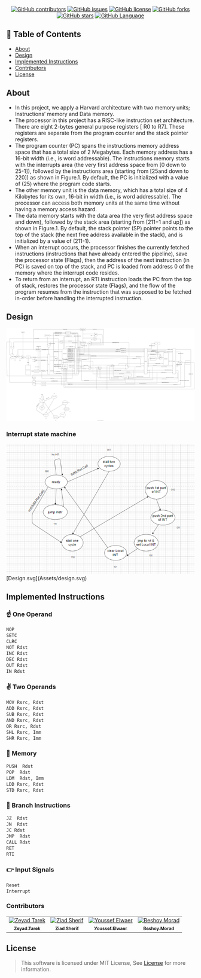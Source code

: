 <div align="center">

[![GitHub contributors](https://img.shields.io/github/contributors/ZeyadTarekk/RISC-Pipelined-Processor)](https://github.com/ZeyadTarekk/RISC-Pipelined-Processor/contributors)
[![GitHub issues](https://img.shields.io/github/issues/ZeyadTarekk/RISC-Pipelined-Processor)](https://github.com/ZeyadTarekk/RISC-Pipelined-Processor/issues)
[![GitHub license](https://img.shields.io/github/license/ZeyadTarekk/RISC-Pipelined-Processor)](https://github.com/ZeyadTarekk/RISC-Pipelined-Processor/blob/master/LICENSE)
[![GitHub forks](https://img.shields.io/github/forks/ZeyadTarekk/RISC-Pipelined-Processor)](https://github.com/ZeyadTarekk/RISC-Pipelined-Processor/network)
[![GitHub stars](https://img.shields.io/github/stars/ZeyadTarekk/RISC-Pipelined-Processor)](https://github.com/ZeyadTarekk/RISC-Pipelined-Processor/stargazers)
[![GitHub Language](https://img.shields.io/github/languages/top/ZeyadTarekk/RISC-Pipelined-Processor)](https://img.shields.io/github/languages/count/ZeyadTarekk/RISC-Pipelined-Processor)

</div>

## 📝 Table of Contents

- [About](#about)
- [Design](#design)
- [Implemented Instructions](#implemented-instructions)
- [Contributors](#contributors)
- [License](#license)

## About <a name = "about"></a>


- In this project, we apply a Harvard architecture with two memory units; Instructions’ memory and Data memory.
- The processor in this project has a RISC-like instruction set architecture. There are eight 2-bytes general purpose registers [ R0 to R7]. These registers are separate from the program counter and the stack pointer registers.
- The program counter (PC) spans the instructions memory address space that has a total size of 2 Megabytes. Each memory address has a 16-bit width (i.e., is word addressable). The instructions memory starts with the interrupts area (the very first address space from [0 down to 25-1]), followed by the instructions area (starting from [25and down to 220]) as shown in Figure.1. By default, the PC is initialized with a value of (25) where the program code starts.
- The other memory unit is the data memory, which has a total size of 4 Kilobytes for its own, 16-bit in width (i.e., is word addressable). The processor can access both memory units at the same time without having a memory access hazard.
- The data memory starts with the data area (the very first address space and down), followed by the stack area (starting from [211−1 and up]) as shown in Figure.1. By default, the stack pointer (SP) pointer points to the top of the stack (the next free address available in the stack), and is initialized by a value of (211-1).
- When an interrupt occurs, the processor finishes the currently fetched instructions (instructions that have already entered the pipeline), save the processor state (Flags), then the address of the next instruction (in PC) is saved on top of the stack, and PC is loaded from address 0 of the memory where the interrupt code resides.
- To return from an interrupt, an RTI instruction loads the PC from the top of stack, restores the processor state (Flags), and the flow of the program resumes from the instruction that was supposed to be fetched in-order before handling the interrupted instruction.

## Design <a name = "design"></a>

<div align="center">
   <img src="Assets/design.svg">
</div>

### Interrupt state machine

<div align="center">
   <img src="Assets/int.png">
</div>
[Design.svg](Assets/design.svg)


## Implemented Instructions <a name = "implemented-instructions"></a>
### ☝️ One Operand
```
NOP
SETC
CLRC
NOT Rdst
INC Rdst
DEC Rdst
OUT Rdst
IN Rdst
```
### ✌️ Two Operands
```
MOV Rsrc, Rdst
ADD Rsrc, Rdst
SUB Rsrc, Rdst
AND Rsrc, Rdst
OR Rsrc, Rdst
SHL Rsrc, Imm
SHR Rsrc, Imm
```

### 💾 Memory
```
PUSH  Rdst
POP  Rdst
LDM  Rdst, Imm
LDD Rsrc, Rdst
STD Rsrc, Rdst
```

### 🦘 Branch Instructions
```
JZ  Rdst
JN  Rdst
JC Rdst
JMP  Rdst
CALL Rdst
RET
RTI
```
### 👉 Input Signals
```
Reset
Interrupt
```



### Contributors <a name = "Contributors"></a>

<table>
  <tr>
    <td align="center">
    <a href="https://github.com/ZeyadTarekk" target="_black">
    <img src="https://avatars.githubusercontent.com/u/76125650?v=4" width="150px;" alt="Zeyad Tarek"/>
    <br />
    <sub><b>Zeyad Tarek</b></sub></a>
    </td>
    <td align="center">
    <a href="https://github.com/ZiadSheriif" target="_black">
    <img src="https://avatars.githubusercontent.com/u/78238570?v=4" width="150px;" alt="Ziad Sherif"/>
    <br />
    <sub><b>Ziad Sherif</b></sub></a>
    </td>
    <td align="center">
    <a href="https://github.com/Waer1" target="_black">
    <img src="https://avatars.githubusercontent.com/u/70758177?v=4" width="150px;" alt="Youssef Elwaer"/>
    <br />
    <sub><b>Youssef Elwaer</b></sub></a>
    </td>
    <td align="center">
    <a href="https://github.com/BeshoyMorad" target="_black">
    <img src="https://avatars.githubusercontent.com/u/82404564?v=4" width="150px;" alt="Beshoy Morad"/>
    <br />
    <sub><b>Beshoy Morad</b></sub></a>
    </td>
  </tr>
 </table>

 ## License <a name = "license"></a>

> This software is licensed under MIT License, See [License](https://github.com/ZeyadTarekk/RISC-Pipelined-Processor/blob/main/LICENSE) for more information.
